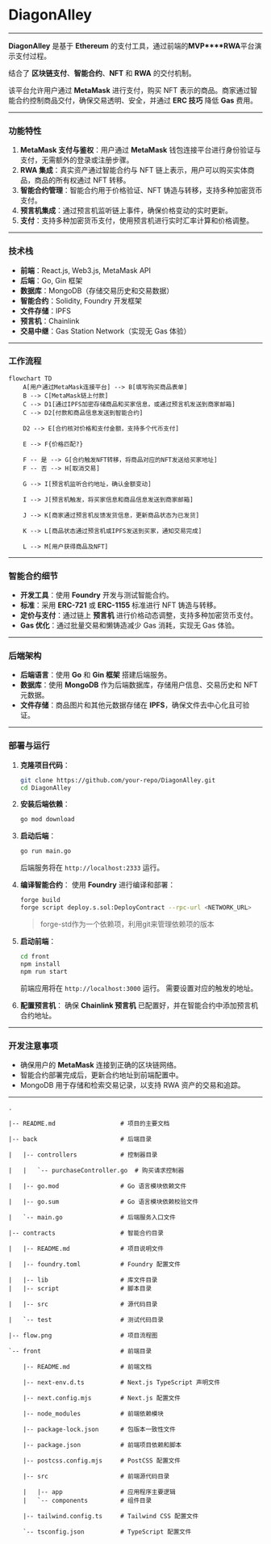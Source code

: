 # DiagonAlley 

---

**DiagonAlley** 是基于 **Ethereum** 的支付工具，通过前端的**MVP****RWA**平台演示支付过程。

结合了 **区块链支付**、**智能合约**、**NFT** 和 **RWA** 的交付机制。

该平台允许用户通过 **MetaMask** 进行支付，购买 NFT 表示的商品。商家通过智能合约控制商品交付，确保交易透明、安全，并通过 **ERC 技巧** 降低 **Gas** 费用。

---

### 功能特性

1. **MetaMask 支付与鉴权**：用户通过 **MetaMask** 钱包连接平台进行身份验证与支付，无需额外的登录或注册步骤。
2. **RWA 集成**：真实资产通过智能合约与 NFT 链上表示，用户可以购买实体商品，商品的所有权通过 NFT 转移。
3. **智能合约管理**：智能合约用于价格验证、NFT 铸造与转移，支持多种加密货币支付。
4. **预言机集成**：通过预言机监听链上事件，确保价格变动的实时更新。
5. **支付**：支持多种加密货币支付，使用预言机进行实时汇率计算和价格调整。

---

### 技术栈

- **前端**：React.js, Web3.js, MetaMask API
- **后端**：Go, Gin 框架
- **数据库**：MongoDB（存储交易历史和交易数据）
- **智能合约**：Solidity, Foundry 开发框架
- **文件存储**：IPFS
- **预言机**：Chainlink
- **交易中继**：Gas Station Network（实现无 Gas 体验）

---

### 工作流程

```mermaid
flowchart TD
    A[用户通过MetaMask连接平台] --> B[填写购买商品表单]
    B --> C[MetaMask链上付款]
    C --> D1[通过IPFS加密存储商品和买家信息，或通过预言机发送到商家邮箱]
    C --> D2[付款和商品信息发送到智能合约]
    
    D2 --> E[合约核对价格和支付金额，支持多个代币支付]
    
    E --> F{价格匹配?}
    
    F -- 是 --> G[合约触发NFT转移，将商品对应的NFT发送给买家地址]
    F -- 否 --> H[取消交易]
    
    G --> I[预言机监听合约地址，确认金额变动]
    
    I --> J[预言机触发，将买家信息和商品信息发送到商家邮箱]
    
    J --> K[商家通过预言机反馈发货信息，更新商品状态为已发货]
    
    K --> L[商品状态通过预言机或IPFS发送到买家，通知交易完成]
    
    L --> M[用户获得商品及NFT]
```

---

### 智能合约细节

- **开发工具**：使用 **Foundry** 开发与测试智能合约。
- **标准**：采用 **ERC-721** 或 **ERC-1155** 标准进行 NFT 铸造与转移。
- **定价与支付**：通过链上 **预言机** 进行价格动态调整，支持多种加密货币支付。
- **Gas 优化**：通过批量交易和懒铸造减少 Gas 消耗，实现无 Gas 体验。

---

### 后端架构

- **后端语言**：使用 **Go** 和 **Gin 框架** 搭建后端服务。
- **数据库**：使用 **MongoDB** 作为后端数据库，存储用户信息、交易历史和 NFT 元数据。
- **文件存储**：商品图片和其他元数据存储在 **IPFS**，确保文件去中心化且可验证。

---

### 部署与运行

1. **克隆项目代码**：
    ```bash
    git clone https://github.com/your-repo/DiagonAlley.git
    cd DiagonAlley
    ```

2. **安装后端依赖**：
    ```bash
    go mod download
    ```

3. **启动后端**：
    ```bash
    go run main.go
    ```
    后端服务将在 `http://localhost:2333` 运行。

4. **编译智能合约**：
    使用 **Foundry** 进行编译和部署：
    ```bash
    forge build
    forge script deploy.s.sol:DeployContract --rpc-url <NETWORK_URL>
    ```
    
    >forge-std作为一个依赖项，利用git来管理依赖项的版本

5. **启动前端**：
    ```bash
    cd front
    npm install
    npm run start
    ```
    前端应用将在 `http://localhost:3000` 运行。
    需要设置对应的触发的地址。

6. **配置预言机**：
    确保 **Chainlink 预言机** 已配置好，并在智能合约中添加预言机合约地址。

---

### 开发注意事项

- 确保用户的 **MetaMask** 连接到正确的区块链网络。
- 智能合约部署完成后，更新合约地址到前端配置中。
- MongoDB 用于存储和检索交易记录，以支持 RWA 资产的交易和追踪。

---
```
.

|-- README.md                  # 项目的主要文档

|-- back                       # 后端目录

|   |-- controllers            # 控制器目录

|   |   `-- purchaseController.go  # 购买请求控制器

|   |-- go.mod                 # Go 语言模块依赖文件

|   |-- go.sum                 # Go 语言模块依赖校验文件

|   `-- main.go                # 后端服务入口文件

|-- contracts                  # 智能合约目录

|   |-- README.md              # 项目说明文件

|   |-- foundry.toml           # Foundry 配置文件

|   |-- lib                    # 库文件目录
|   |-- script                 # 脚本目录

|   |-- src                    # 源代码目录

|   `-- test                   # 测试代码目录

|-- flow.png                   # 项目流程图

`-- front                      # 前端目录

    |-- README.md              # 前端文档

    |-- next-env.d.ts          # Next.js TypeScript 声明文件

    |-- next.config.mjs        # Next.js 配置文件

    |-- node_modules           # 前端依赖模块

    |-- package-lock.json      # 包版本一致性文件

    |-- package.json           # 前端项目依赖和脚本

    |-- postcss.config.mjs     # PostCSS 配置文件

    |-- src                    # 前端源代码目录

    |   |-- app                # 应用程序主要逻辑
    |   `-- components         # 组件目录

    |-- tailwind.config.ts     # Tailwind CSS 配置文件

    `-- tsconfig.json          # TypeScript 配置文件
```